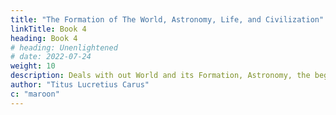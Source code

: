 ```yaml
---
title: "The Formation of The World, Astronomy, Life, and Civilization"
linkTitle: Book 4
heading: Book 4
# heading: Unenlightened
# date: 2022-07-24
weight: 10
description: Deals with out World and its Formation, Astronomy, the beginnings of Life and Civilization
author: "Titus Lucretius Carus"
c: "maroon"
---
```





